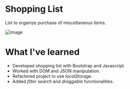 # Shopping List
List to organize purchase of miscellaneous items.

![image](https://user-images.githubusercontent.com/12193814/75174858-16b0cc00-5710-11ea-8a0b-bd657c6fde0b.png)

# What I've learned

* Developed shopping list with Bootstrap and Javascript. 
* Worked with DOM and JSON manipulation.
* Refactored project to use *localStorage*.
* Added *filter search* and *draggable* functionalities.
